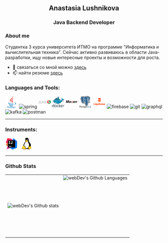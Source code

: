 <h2 align="center">Anastasia Lushnikova</h2>
<h3 align="center">Java Backend Developer</h3>



<h3 align="left">About me</h3>
Студентка 3 курса университета ИТМО на программе "Информатика и вычислительная техника". Сейчас активно развиваюсь в области Java-разработки, ищу новые интересные проекты и возможности для роста.

- 💬 связаться со мной можно [здесь](https://t.me/runtik0)
- 📫 найти резюме [здесь](https://drive.google.com/file/d/1NWk_RSHhKQ0VI0R6rLjIfKrjUdTPq04J/view?usp=sharing)

<h3 align="left">Languages and Tools:</h3>
<p align="left"> 
     <img src="https://raw.githubusercontent.com/devicons/devicon/master/icons/java/java-original.svg" alt="java" width="40" height="40"/>
     <img src="https://www.vectorlogo.zone/logos/springio/springio-icon.svg" alt="spring" width="40" height="40"/>
    <img src="https://github.com/devicons/devicon/blob/master/icons/junit/junit-original-wordmark.svg" title="junit" alt="junit" width="40" height="40"/>
    <img src="https://raw.githubusercontent.com/devicons/devicon/master/icons/docker/docker-original-wordmark.svg" alt="docker" width="40" height="40"/>
    <img src="https://github.com/devicons/devicon/blob/master/icons/maven/maven-original-wordmark.svg" title="maven" alt="maven" width="40" height="40"/>
     <img src="https://raw.githubusercontent.com/devicons/devicon/master/icons/postgresql/postgresql-original-wordmark.svg" alt="postgresql" width="40" height="40"/>
    <img src="https://github.com/devicons/devicon/blob/master/icons/liquibase/liquibase-original-wordmark.svg" title="liquibase" alt="liquibase" width="40" height="40"/>
     <img src="https://www.vectorlogo.zone/logos/firebase/firebase-icon.svg" alt="firebase" width="40" height="40"/>
    <img src="https://www.vectorlogo.zone/logos/git-scm/git-scm-icon.svg" alt="git" width="40" height="40"/> 
    <img src="https://www.vectorlogo.zone/logos/graphql/graphql-icon.svg" alt="graphql" width="40" height="40"/>  
    <img src="https://www.vectorlogo.zone/logos/apache_kafka/apache_kafka-icon.svg" alt="kafka" width="40" height="40"/>
    <img src="https://www.vectorlogo.zone/logos/getpostman/getpostman-icon.svg" alt="postman" width="40" height="40"/>
 </p>
 
---

<h3 align="left">Instruments:</h3>

<div>
  <img src="https://github.com/devicons/devicon/blob/master/icons/intellij/intellij-original.svg" title="Intellij Idea" alt="Intellij Idea" width="40" height="40"/>&nbsp
  <img src="https://github.com/devicons/devicon/blob/master/icons/linux/linux-original.svg" title="linux" alt="linux" width="40" height="40"/>&nbsp
</div>

---

<h3 align="left">Github Stats</h3>

<table>
  <tr>
    <td>
      <img align="left" src="http://github-readme-streak-stats.herokuapp.com?user=NastyaLush&theme=dark&background=000000" alt="webDev's Github stats" />
    </td>
    <td>
      <img height="195px" align="right" alt="webDev's Github Languages" src="https://github-readme-stats-sigma-five.vercel.app/api/top-langs/?username=NastyaLush&layout=compact&theme=vision-friendly-dark" />
    </td>
  </tr>
</table>

